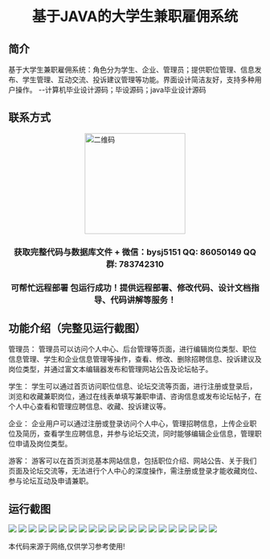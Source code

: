 <p><h1 align="center">基于JAVA的大学生兼职雇佣系统</h1></p>

## 简介
基于大学生兼职雇佣系统：角色分为学生、企业、管理员；提供职位管理、信息发布、学生管理、互动交流、投诉建议管理等功能。界面设计简洁友好，支持多种用户操作。    --计算机毕业设计源码；毕设源码；java毕业设计源码


## 联系方式
<img src="https://bs-1329754181.cos.ap-shanghai.myqcloud.com/wx.jpg" alt="二维码" style="display: block; margin: 0 auto;" width="200px">
<p><h3 align="center">获取完整代码与数据库文件 + 微信：bysj5151 QQ: 86050149 QQ群: 783742310</h3></p>
<p><h3 align="center">可帮忙远程部署 包运行成功！提供远程部署、修改代码、设计文档指导、代码讲解等服务！</h3></p>

## 功能介绍（完整见运行截图）
管理员： 管理员可以访问个人中心、后台管理等页面，进行编辑岗位类型、职位信息管理、学生和企业信息管理等操作，查看、修改、删除招聘信息、投诉建议及岗位类型，并通过富文本编辑器发布和管理网站公告及论坛帖子。

学生： 学生可以通过首页访问职位信息、论坛交流等页面，进行注册或登录后，浏览和收藏兼职岗位，通过在线表单填写兼职申请、咨询信息或发布论坛帖子，在个人中心查看和管理应聘信息、收藏、投诉建议等。

企业： 企业用户可以通过注册或登录访问个人中心，管理招聘信息，上传企业职位及简历，查看学生应聘信息，并参与论坛交流，同时能够编辑企业信息，管理职位申请及岗位类型。

游客： 游客可以在首页浏览基本网站信息，包括职位介绍、网站公告、关于我们页面及论坛交流等，无法进行个人中心的深度操作，需注册或登录才能收藏岗位、参与论坛互动及申请兼职。


## 运行截图
![](https://bs-1329754181.cos.ap-shanghai.myqcloud.com/ssm/UniversityStudentPartTimeEmploymentSystem/img/001.jpg)
![](https://bs-1329754181.cos.ap-shanghai.myqcloud.com/ssm/UniversityStudentPartTimeEmploymentSystem/img/002.jpg)
![](https://bs-1329754181.cos.ap-shanghai.myqcloud.com/ssm/UniversityStudentPartTimeEmploymentSystem/img/003.jpg)
![](https://bs-1329754181.cos.ap-shanghai.myqcloud.com/ssm/UniversityStudentPartTimeEmploymentSystem/img/004.jpg)
![](https://bs-1329754181.cos.ap-shanghai.myqcloud.com/ssm/UniversityStudentPartTimeEmploymentSystem/img/005.jpg)
![](https://bs-1329754181.cos.ap-shanghai.myqcloud.com/ssm/UniversityStudentPartTimeEmploymentSystem/img/006.jpg)
![](https://bs-1329754181.cos.ap-shanghai.myqcloud.com/ssm/UniversityStudentPartTimeEmploymentSystem/img/007.jpg)
![](https://bs-1329754181.cos.ap-shanghai.myqcloud.com/ssm/UniversityStudentPartTimeEmploymentSystem/img/008.jpg)
![](https://bs-1329754181.cos.ap-shanghai.myqcloud.com/ssm/UniversityStudentPartTimeEmploymentSystem/img/009.jpg)
![](https://bs-1329754181.cos.ap-shanghai.myqcloud.com/ssm/UniversityStudentPartTimeEmploymentSystem/img/010.jpg)
![](https://bs-1329754181.cos.ap-shanghai.myqcloud.com/ssm/UniversityStudentPartTimeEmploymentSystem/img/011.jpg)
![](https://bs-1329754181.cos.ap-shanghai.myqcloud.com/ssm/UniversityStudentPartTimeEmploymentSystem/img/012.jpg)
![](https://bs-1329754181.cos.ap-shanghai.myqcloud.com/ssm/UniversityStudentPartTimeEmploymentSystem/img/013.jpg)
![](https://bs-1329754181.cos.ap-shanghai.myqcloud.com/ssm/UniversityStudentPartTimeEmploymentSystem/img/014.jpg)
![](https://bs-1329754181.cos.ap-shanghai.myqcloud.com/ssm/UniversityStudentPartTimeEmploymentSystem/img/015.jpg)
![](https://bs-1329754181.cos.ap-shanghai.myqcloud.com/ssm/UniversityStudentPartTimeEmploymentSystem/img/016.jpg)
![](https://bs-1329754181.cos.ap-shanghai.myqcloud.com/ssm/UniversityStudentPartTimeEmploymentSystem/img/017.jpg)
![](https://bs-1329754181.cos.ap-shanghai.myqcloud.com/ssm/UniversityStudentPartTimeEmploymentSystem/img/018.jpg)
![](https://bs-1329754181.cos.ap-shanghai.myqcloud.com/ssm/UniversityStudentPartTimeEmploymentSystem/img/019.jpg)
![](https://bs-1329754181.cos.ap-shanghai.myqcloud.com/ssm/UniversityStudentPartTimeEmploymentSystem/img/020.jpg)
![](https://bs-1329754181.cos.ap-shanghai.myqcloud.com/ssm/UniversityStudentPartTimeEmploymentSystem/img/021.jpg)

<p>本代码来源于网络,仅供学习参考使用!</p>
